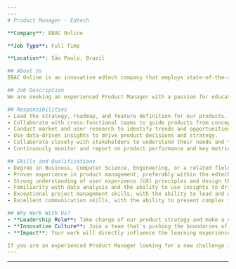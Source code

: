 ```yaml
---
---
# Product Manager - Edtech

**Company**: EBAC Online

**Job Type**: Full Time

**Location**: São Paulo, Brazil

## About Us
EBAC Online is an innovative edtech company that employs state-of-the-art technology to redefine educational experiences. Our mission is to provide engaging, effective, and accessible learning solutions that promote student growth and make learning a captivating process.

## Job Description
We are seeking an experienced Product Manager with a passion for education and technology to lead the development and strategy of our digital products. The ideal candidate will have a strong product management background, coupled with an understanding of the edtech industry.

## Responsibilities
- Lead the strategy, roadmap, and feature definition for our products.
- Collaborate with cross-functional teams to guide products from conception to launch.
- Conduct market and user research to identify trends and opportunities.
- Use data-driven insights to drive product decisions and strategy.
- Collaborate closely with stakeholders to understand their needs and translate them into product requirements.
- Continuously monitor and report on product performance and key metrics.

## Skills and Qualifications
- Degree in Business, Computer Science, Engineering, or a related field.
- Proven experience in product management, preferably within the edtech sector.
- Strong understanding of user experience (UX) principles and design thinking.
- Familiarity with data analysis and the ability to use insights to drive decisions.
- Exceptional project management skills, with the ability to lead and work with cross-functional teams.
- Excellent communication skills, with the ability to present complex information clearly and persuasively.

## Why Work With Us?
- **Leadership Role**: Take charge of our product strategy and make a significant impact on our offerings.
- **Innovative Culture**: Join a team that's pushing the boundaries of edtech and shaping the future of learning.
- **Impact**: Your work will directly influence the learning experience of students around the globe.

If you are an experienced Product Manager looking for a new challenge in the edtech sector, we would love to hear from you.
---
```

---
